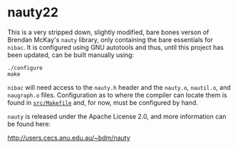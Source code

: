 # nauty22

This is a very stripped down, slightly modified, bare bones verson of Brendan McKay's `nauty` library, only containing the bare essentials for `nibac`. It is configured using GNU autotools and thus, until this project has been updated, can be built manually using:

```
./configure
make
```

`nibac` will need access to the `nauty.h` header and the `nauty.o`, `nautil.o`, and `naugraph.o` files. Configuration as to where the compiler can locate them is found in [`src/Makefile`](../../src/Makefile) and, for now, must be configured by hand.

`nauty` is released under the Apache License 2.0, and more information can be found here:

http://users.cecs.anu.edu.au/~bdm/nauty
